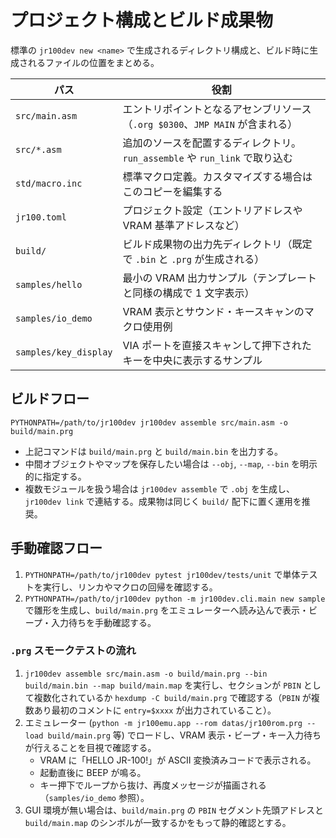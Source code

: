# プロジェクト構成とビルド成果物

標準の `jr100dev new <name>` で生成されるディレクトリ構成と、ビルド時に生成されるファイルの位置をまとめる。

| パス | 役割 |
| --- | --- |
| `src/main.asm` | エントリポイントとなるアセンブリソース（`.org $0300`、`JMP MAIN` が含まれる） |
| `src/*.asm` | 追加のソースを配置するディレクトリ。`run_assemble` や `run_link` で取り込む |
| `std/macro.inc` | 標準マクロ定義。カスタマイズする場合はこのコピーを編集する |
| `jr100.toml` | プロジェクト設定（エントリアドレスや VRAM 基準アドレスなど） |
| `build/` | ビルド成果物の出力先ディレクトリ（既定で `.bin` と `.prg` が生成される） |
| `samples/hello` | 最小の VRAM 出力サンプル（テンプレートと同様の構成で 1 文字表示） |
| `samples/io_demo` | VRAM 表示とサウンド・キースキャンのマクロ使用例 |
| `samples/key_display` | VIA ポートを直接スキャンして押下されたキーを中央に表示するサンプル |

## ビルドフロー

```
PYTHONPATH=/path/to/jr100dev jr100dev assemble src/main.asm -o build/main.prg
```

- 上記コマンドは `build/main.prg` と `build/main.bin` を出力する。
- 中間オブジェクトやマップを保存したい場合は `--obj`, `--map`, `--bin` を明示的に指定する。
- 複数モジュールを扱う場合は `jr100dev assemble` で `.obj` を生成し、`jr100dev link` で連結する。成果物は同じく `build/` 配下に置く運用を推奨。

## 手動確認フロー

1. `PYTHONPATH=/path/to/jr100dev pytest jr100dev/tests/unit` で単体テストを実行し、リンカやマクロの回帰を確認する。
2. `PYTHONPATH=/path/to/jr100dev python -m jr100dev.cli.main new sample` で雛形を生成し、`build/main.prg` をエミュレーターへ読み込んで表示・ビープ・入力待ちを手動確認する。

### `.prg` スモークテストの流れ

1. `jr100dev assemble src/main.asm -o build/main.prg --bin build/main.bin --map build/main.map` を実行し、セクションが `PBIN` として複数化されているか `hexdump -C build/main.prg` で確認する（`PBIN` が複数あり最初のコメントに `entry=$xxxx` が出力されていること）。
2. エミュレーター (`python -m jr100emu.app --rom datas/jr100rom.prg --load build/main.prg` 等) でロードし、VRAM 表示・ビープ・キー入力待ちが行えることを目視で確認する。
   - VRAM に「HELLO JR-100!」が ASCII 変換済みコードで表示される。
   - 起動直後に BEEP が鳴る。
   - キー押下でループから抜け、再度メッセージが描画される（`samples/io_demo` 参照）。
3. GUI 環境が無い場合は、`build/main.prg` の `PBIN` セグメント先頭アドレスと `build/main.map` のシンボルが一致するかをもって静的確認とする。
